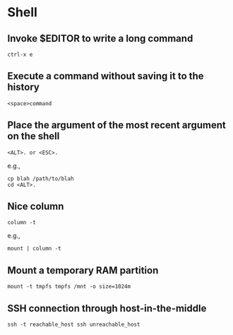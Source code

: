 Shell
=====

## Invoke $EDITOR to write a long command

    ctrl-x e

## Execute a command without saving it to the history

    <space>command

## Place the argument of the most recent argument on the shell

    <ALT>. or <ESC>.

e.g.,

    cp blah /path/to/blah
    cd <ALT>.


## Nice column

    column -t 

e.g.,

    mount | column -t

## Mount a temporary RAM partition

    mount -t tmpfs tmpfs /mnt -o size=1024m

## SSH connection through host-in-the-middle

    ssh -t reachable_host ssh unreachable_host
